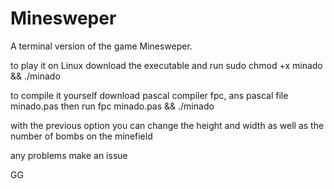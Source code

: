 # Minesweper
A terminal version of the game Minesweper.


to play it on Linux download the executable and run sudo chmod +x minado && ./minado



to compile it yourself download pascal compiler fpc, ans pascal file minado.pas then run fpc minado.pas && ./minado

with the previous option you can change the height and width as well as the number of bombs on the minefield


any problems make an issue 

GG
  

